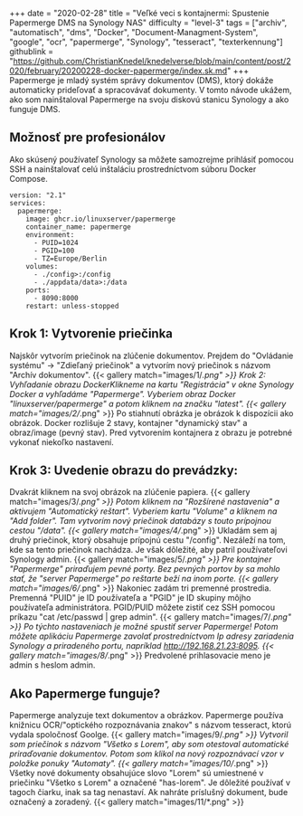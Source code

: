 +++
date = "2020-02-28"
title = "Veľké veci s kontajnermi: Spustenie Papermerge DMS na Synology NAS"
difficulty = "level-3"
tags = ["archiv", "automatisch", "dms", "Docker", "Document-Managment-System", "google", "ocr", "papermerge", "Synology", "tesseract", "texterkennung"]
githublink = "https://github.com/ChristianKnedel/knedelverse/blob/main/content/post/2020/february/20200228-docker-papermerge/index.sk.md"
+++
Papermerge je mladý systém správy dokumentov (DMS), ktorý dokáže automaticky prideľovať a spracovávať dokumenty. V tomto návode ukážem, ako som nainštaloval Papermerge na svoju diskovú stanicu Synology a ako funguje DMS.
## Možnosť pre profesionálov
Ako skúsený používateľ Synology sa môžete samozrejme prihlásiť pomocou SSH a nainštalovať celú inštaláciu prostredníctvom súboru Docker Compose.
```
version: "2.1"
services:
  papermerge:
    image: ghcr.io/linuxserver/papermerge
    container_name: papermerge
    environment:
      - PUID=1024
      - PGID=100
      - TZ=Europe/Berlin
    volumes:
      - ./config>:/config
      - ./appdata/data>:/data
    ports:
      - 8090:8000
    restart: unless-stopped

```

## Krok 1: Vytvorenie priečinka
Najskôr vytvorím priečinok na zlúčenie dokumentov. Prejdem do "Ovládanie systému" -> "Zdieľaný priečinok" a vytvorím nový priečinok s názvom "Archív dokumentov".
{{< gallery match="images/1/*.png" >}}
Krok 2: Vyhľadanie obrazu DockerKlikneme na kartu "Registrácia" v okne Synology Docker a vyhľadáme "Papermerge". Vyberiem obraz Docker "linuxserver/papermerge" a potom kliknem na značku "latest".
{{< gallery match="images/2/*.png" >}}
Po stiahnutí obrázka je obrázok k dispozícii ako obrázok. Docker rozlišuje 2 stavy, kontajner "dynamický stav" a obraz/image (pevný stav). Pred vytvorením kontajnera z obrazu je potrebné vykonať niekoľko nastavení.
## Krok 3: Uvedenie obrazu do prevádzky:
Dvakrát kliknem na svoj obrázok na zlúčenie papiera.
{{< gallery match="images/3/*.png" >}}
Potom kliknem na "Rozšírené nastavenia" a aktivujem "Automatický reštart". Vyberiem kartu "Volume" a kliknem na "Add folder". Tam vytvorím nový priečinok databázy s touto prípojnou cestou "/data".
{{< gallery match="images/4/*.png" >}}
Ukladám sem aj druhý priečinok, ktorý obsahuje prípojnú cestu "/config". Nezáleží na tom, kde sa tento priečinok nachádza. Je však dôležité, aby patril používateľovi Synology admin.
{{< gallery match="images/5/*.png" >}}
Pre kontajner "Papermerge" priraďujem pevné porty. Bez pevných portov by sa mohlo stať, že "server Papermerge" po reštarte beží na inom porte.
{{< gallery match="images/6/*.png" >}}
Nakoniec zadám tri premenné prostredia. Premenná "PUID" je ID používateľa a "PGID" je ID skupiny môjho používateľa administrátora. PGID/PUID môžete zistiť cez SSH pomocou príkazu "cat /etc/passwd | grep admin".
{{< gallery match="images/7/*.png" >}}
Po týchto nastaveniach je možné spustiť server Papermerge! Potom môžete aplikáciu Papermerge zavolať prostredníctvom Ip adresy zariadenia Synology a priradeného portu, napríklad http://192.168.21.23:8095.
{{< gallery match="images/8/*.png" >}}
Predvolené prihlasovacie meno je admin s heslom admin.
## Ako Papermerge funguje?
Papermerge analyzuje text dokumentov a obrázkov. Papermerge používa knižnicu OCR/"optického rozpoznávania znakov" s názvom tesseract, ktorú vydala spoločnosť Goolge.
{{< gallery match="images/9/*.png" >}}
Vytvoril som priečinok s názvom "Všetko s Lorem", aby som otestoval automatické priraďovanie dokumentov. Potom som klikol na nový rozpoznávací vzor v položke ponuky "Automaty".
{{< gallery match="images/10/*.png" >}}
Všetky nové dokumenty obsahujúce slovo "Lorem" sú umiestnené v priečinku "Všetko s Lorem" a označené "has-lorem". Je dôležité používať v tagoch čiarku, inak sa tag nenastaví. Ak nahráte príslušný dokument, bude označený a zoradený.
{{< gallery match="images/11/*.png" >}}